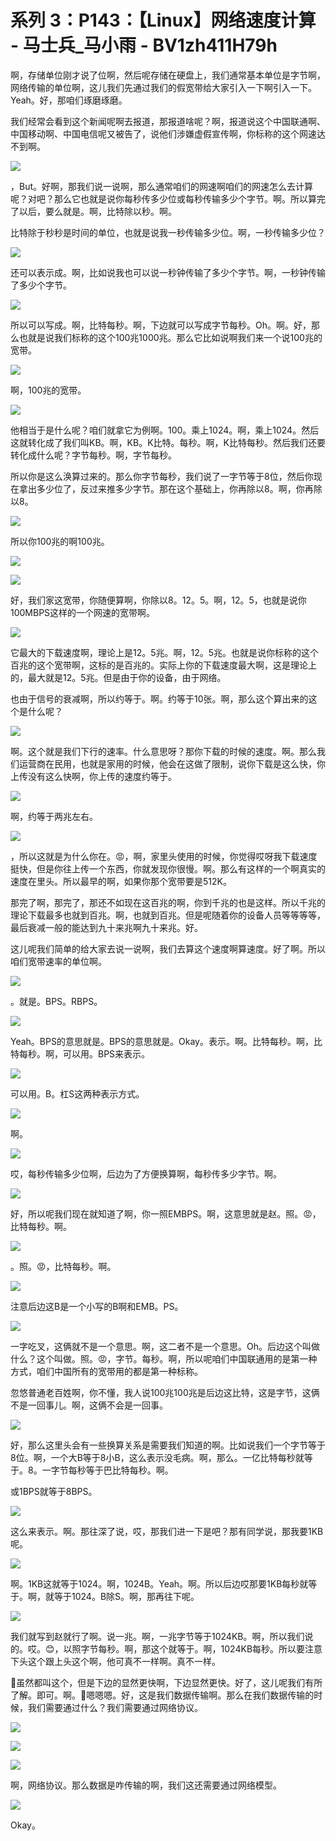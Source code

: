 # 系列 3：P143：【Linux】网络速度计算 - 马士兵_马小雨 - BV1zh411H79h

啊，存储单位刚才说了位啊，然后呢存储在硬盘上，我们通常基本单位是字节啊，网络传输的单位啊，这儿我们先通过我们的假宽带给大家引入一下啊引入一下。Yeah。好，那咱们琢磨琢磨。

我们经常会看到这个新闻呢啊去报道，那报道啥呢？啊，报道说这个中国联通啊、中国移动啊、中国电信呢又被告了，说他们涉嫌虚假宣传啊，你标称的这个网速达不到啊。



![](img/82fa22e47a2181b44a555dd73139102a_1.png)

，But。好啊，那我们说一说啊，那么通常咱们的网速啊咱们的网速怎么去计算呢？对吧？那么它也就是说你每秒传多少位或每秒传输多少个字节。啊。所以算完了以后，要么就是。啊，比特除以秒。啊。

比特除于秒秒是时间的单位，也就是说我一秒传输多少位。啊，一秒传输多少位？

![](img/82fa22e47a2181b44a555dd73139102a_3.png)

还可以表示成。啊，比如说我也可以说一秒钟传输了多少个字节。啊，一秒钟传输了多少个字节。

![](img/82fa22e47a2181b44a555dd73139102a_5.png)

所以可以写成。啊，比特每秒。啊，下边就可以写成字节每秒。Oh。啊。好，那么也就是说我们标称的这个100兆1000兆。那么它比如说啊我们来一个说100兆的宽带。



![](img/82fa22e47a2181b44a555dd73139102a_7.png)

啊，100兆的宽带。

![](img/82fa22e47a2181b44a555dd73139102a_9.png)

他相当于是什么呢？咱们就拿它为例啊。100。乘上1024。啊，乘上1024。然后这就转化成了我们叫KB。啊，KB。K比特。每秒。啊，K比特每秒。然后我们还要转化成什么呢？字节每秒。啊，字节每秒。

所以你是这么涣算过来的。那么你字节每秒，我们说了一字节等于8位，然后你现在拿出多少位了，反过来推多少字节。那在这个基础上，你再除以8。啊，你再除以8。



![](img/82fa22e47a2181b44a555dd73139102a_11.png)

所以你100兆的啊100兆。

![](img/82fa22e47a2181b44a555dd73139102a_13.png)

![](img/82fa22e47a2181b44a555dd73139102a_14.png)

好，我们家这宽带，你随便算啊，你除以8。12。5。啊，12。5，也就是说你100MBPS这样的一个网速的宽带啊。



![](img/82fa22e47a2181b44a555dd73139102a_16.png)

它最大的下载速度啊，理论上是12。5兆。啊，12。5兆。也就是说你标称的这个百兆的这个宽带啊，这标的是百兆的。实际上你的下载速度最大啊，这是理论上的，最大就是12。5兆。但是由于你的设备，由于网络。

也由于信号的衰减啊，所以约等于。啊。约等于10张。啊，那么这个算出来的这个是什么呢？

![](img/82fa22e47a2181b44a555dd73139102a_18.png)

啊。这个就是我们下行的速率。什么意思呀？那你下载的时候的速度。啊。那么我们运营商在民用，也就是家用的时候，他会在这做了限制，说你下载是这么快，你上传没有这么快啊，你上传的速度约等于。



![](img/82fa22e47a2181b44a555dd73139102a_20.png)

啊，约等于两兆左右。

![](img/82fa22e47a2181b44a555dd73139102a_22.png)

，所以这就是为什么你在。😡，啊，家里头使用的时候，你觉得哎呀我下载速度挺快，但是你往上传一个东西，你就发现你很慢。啊。那么有这样的一个啊真实的速度在里头。所以最早的啊，如果你那个宽带要是512K。

那完了啊，那完了，那还不如现在这百兆的啊，你到千兆的也是这样。所以千兆的理论下载最多也就到百兆。啊，也就到百兆。但是呢随着你的设备人员等等等等，最后衰减一般的能达到九十来兆啊九十来兆。好。

这儿呢我们简单的给大家去说一说啊，我们去算这个速度啊算速度。好了啊。所以咱们宽带速率的单位啊。

![](img/82fa22e47a2181b44a555dd73139102a_24.png)

。就是。BPS。RBPS。

![](img/82fa22e47a2181b44a555dd73139102a_26.png)

Yeah。BPS的意思就是。BPS的意思就是。Okay。表示。啊。比特每秒。啊，比特每秒。啊，可以用。BPS来表示。



![](img/82fa22e47a2181b44a555dd73139102a_28.png)

可以用。B。杠S这两种表示方式。

![](img/82fa22e47a2181b44a555dd73139102a_30.png)

啊。

![](img/82fa22e47a2181b44a555dd73139102a_32.png)

哎，每秒传输多少位啊，后边为了方便换算啊，每秒传多少字节。啊。

![](img/82fa22e47a2181b44a555dd73139102a_34.png)

好，所以呢我们现在就知道了啊，你一照EMBPS。啊，这意思就是赵。照。😡，比特每秒。啊。

![](img/82fa22e47a2181b44a555dd73139102a_36.png)

。照。😡，比特每秒。啊。

![](img/82fa22e47a2181b44a555dd73139102a_38.png)

注意后边这B是一个小写的B啊和EMB。PS。

![](img/82fa22e47a2181b44a555dd73139102a_40.png)

一字吃叉，这俩就不是一个意思。啊，这二者不是一个意思。Oh。后边这个叫做什么？这个叫做。照。😡，字节。每秒。啊，所以呢咱们中国联通用的是第一种方式，咱们中国所有的宽带用的都是第一种标称。

忽悠普通老百姓啊，你不懂，我人说100兆100兆是后边这比特，这是字节，这俩不是一回事儿。啊，这俩不会是一回事。



![](img/82fa22e47a2181b44a555dd73139102a_42.png)

好，那么这里头会有一些换算关系是需要我们知道的啊。比如说我们一个字节等于8位。啊，一个大B等于8小B，这么表示没毛病。啊，那么。一亿比特每秒就等于。8。一字节每秒等于巴比特每秒。啊。

或1BPS就等于8BPS。

![](img/82fa22e47a2181b44a555dd73139102a_44.png)

这么来表示。啊。那往深了说，哎，那我们进一下是吧？那有同学说，那我要1KB呢。

![](img/82fa22e47a2181b44a555dd73139102a_46.png)

啊。1KB这就等于1024。啊，1024B。Yeah。啊。所以后边哎那要1KB每秒就等于。啊，就等于1024。B除S。啊，那再往下呢。



![](img/82fa22e47a2181b44a555dd73139102a_48.png)

我们就写到赵就行了啊。说一兆。啊，一兆字节等于1024KB。啊，所以我们说的。哎。😊，以照字节每秒。啊，那这个就等于。啊，1024KB每秒。所以要注意下头这个跟上头这个啊，他可真不一样啊。真不一样。

🤧虽然都叫这个，但是下边的显然更快啊，下边显然更快。好了，这儿呢我们有所了解。即可。啊。🤧嗯嗯嗯。好，这是我们数据传输啊。那么在我们数据传输的时候，我们需要通过什么？我们需要通过网络协议。



![](img/82fa22e47a2181b44a555dd73139102a_50.png)

![](img/82fa22e47a2181b44a555dd73139102a_51.png)

![](img/82fa22e47a2181b44a555dd73139102a_52.png)

啊，网络协议。那么数据是咋传输的啊，我们这还需要通过网络模型。

![](img/82fa22e47a2181b44a555dd73139102a_54.png)

Okay。